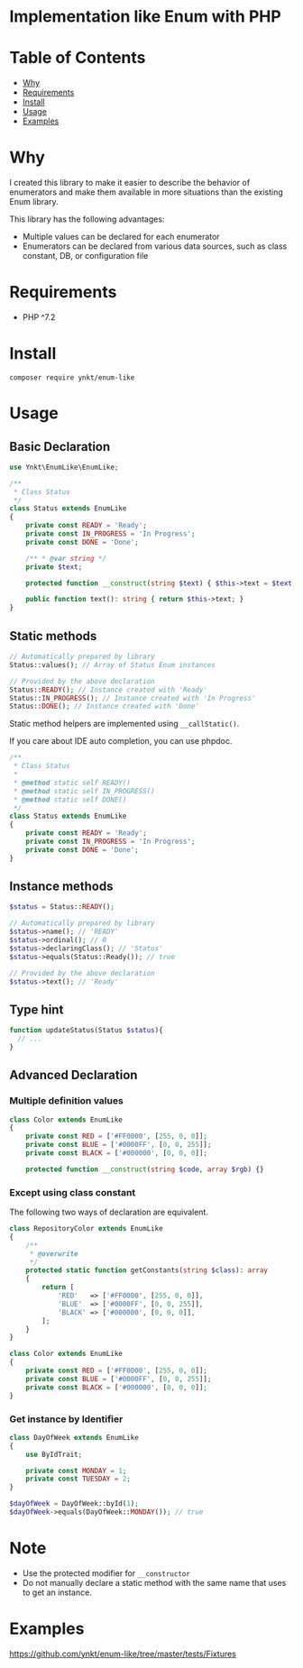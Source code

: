 # Implementation like Enum with PHP

# Table of Contents

* [Why](#why)
* [Requirements](#requirements)
* [Install](#install)
* [Usage](#usage)
* [Examples](#examples)

# Why

I created this library to make it easier to describe the behavior of enumerators and make them available in more situations than the existing Enum library.

This library has the following advantages:

* Multiple values can be declared for each enumerator
* Enumerators can be declared from various data sources, such as class constant, DB, or configuration file

# Requirements

* PHP ^7.2

# Install

```shell script
composer require ynkt/enum-like
```

# Usage

## Basic Declaration

```php
use Ynkt\EnumLike\EnumLike;

/**
 * Class Status
 */
class Status extends EnumLike
{
    private const READY = 'Ready';
    private const IN_PROGRESS = 'In Progress';
    private const DONE = 'Done';

    /** * @var string */
    private $text;

    protected function __construct(string $text) { $this->text = $text; }

    public function text(): string { return $this->text; }
}
```

## Static methods

```php
// Automatically prepared by library
Status::values(); // Array of Status Enum instances

// Provided by the above declaration
Status::READY(); // Instance created with 'Ready'
Status::IN_PROGRESS(); // Instance created with 'In Progress'
Status::DONE(); // Instance created with 'Done'
```

Static method helpers are implemented using ```__callStatic()```.

If you care about IDE auto completion, you can use phpdoc.

```php
/**
 * Class Status
 * 
 * @method static self READY()
 * @method static self IN_PROGRESS()
 * @method static self DONE()
 */
class Status extends EnumLike
{
    private const READY = 'Ready';
    private const IN_PROGRESS = 'In Progress';
    private const DONE = 'Done';
}
```

## Instance methods

```php
$status = Status::READY();

// Automatically prepared by library
$status->name(); // 'READY'
$status->ordinal(); // 0
$status->declaringClass(); // 'Status'
$status->equals(Status::Ready()); // true

// Provided by the above declaration
$status->text(); // 'Ready'
```

## Type hint

```php
function updateStatus(Status $status){
  // ...
}
```

## Advanced Declaration

### Multiple definition values

```php
class Color extends EnumLike
{
    private const RED = ['#FF0000', [255, 0, 0]];
    private const BLUE = ['#0000FF', [0, 0, 255]];
    private const BLACK = ['#000000', [0, 0, 0]];

    protected function __construct(string $code, array $rgb) {}
```

### Except using class constant

The following two ways of declaration are equivalent.

```php
class RepositoryColor extends EnumLike
{
    /**
     * @overwrite
     */
    protected static function getConstants(string $class): array
    {
        return [
            'RED'   => ['#FF0000', [255, 0, 0]],
            'BLUE'  => ['#0000FF', [0, 0, 255]],
            'BLACK' => ['#000000', [0, 0, 0]],
        ];
    }
}
```

```php
class Color extends EnumLike
{
    private const RED = ['#FF0000', [255, 0, 0]];
    private const BLUE = ['#0000FF', [0, 0, 255]];
    private const BLACK = ['#000000', [0, 0, 0]];
}
```

### Get instance by Identifier

```php
class DayOfWeek extends EnumLike
{
    use ByIdTrait;

    private const MONDAY = 1;
    private const TUESDAY = 2;
}

$dayOfWeek = DayOfWeek::byId(1);
$dayOfWeek->equals(DayOfWeek::MONDAY()); // true
```

# Note

* Use the protected modifier for ```__constructor```
* Do not manually declare a static method with the same name that uses to get an instance.

# Examples

https://github.com/ynkt/enum-like/tree/master/tests/Fixtures
